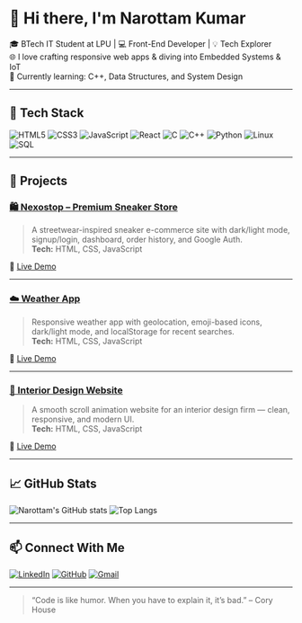 # 👋 Hi there, I'm Narottam Kumar

🎓 BTech IT Student at LPU | 💻 Front-End Developer | 💡 Tech Explorer  
🌐 I love crafting responsive web apps & diving into Embedded Systems & IoT  
🚀 Currently learning: C++, Data Structures, and System Design  

---

## 🧰 Tech Stack

![HTML5](https://img.shields.io/badge/HTML5-E34F26?style=flat&logo=html5&logoColor=white)
![CSS3](https://img.shields.io/badge/CSS3-1572B6?style=flat&logo=css3&logoColor=white)
![JavaScript](https://img.shields.io/badge/JavaScript-F7DF1E?style=flat&logo=javascript&logoColor=black)
![React](https://img.shields.io/badge/React-20232A?style=flat&logo=react&logoColor=61DAFB)
![C](https://img.shields.io/badge/C-00599C?style=flat&logo=c&logoColor=white)
![C++](https://img.shields.io/badge/C++-00599C?style=flat&logo=c%2B%2B&logoColor=white)
![Python](https://img.shields.io/badge/Python-3776AB?style=flat&logo=python&logoColor=white)
![Linux](https://img.shields.io/badge/Linux-FCC624?style=flat&logo=linux&logoColor=black)
![SQL](https://img.shields.io/badge/SQL-4479A1?style=flat&logo=postgresql&logoColor=white)

---

## 🚀 Projects

### [🛍️ Nexostop – Premium Sneaker Store](https://github.com/NarottamKumar01/Nexostop)
> A streetwear-inspired sneaker e-commerce site with dark/light mode, signup/login, dashboard, order history, and Google Auth.  
**Tech:** HTML, CSS, JavaScript

🔗 [Live Demo](https://narottamkumar01.github.io/Nexostop/)

---

### [☁️ Weather App](https://github.com/NarottamKumar01/Weather-App)
> Responsive weather app with geolocation, emoji-based icons, dark/light mode, and localStorage for recent searches.  
**Tech:** HTML, CSS, JavaScript

🔗 [Live Demo](https://narottamkumar01.github.io/Weather-App/)

---

### [🏡 Interior Design Website](https://github.com/NarottamKumar01/Interior_design_website)
> A smooth scroll animation website for an interior design firm — clean, responsive, and modern UI.  
**Tech:** HTML, CSS, JavaScript

🔗 [Live Demo](https://narottamkumar01.github.io/Interior_design_website/)

---

## 📈 GitHub Stats

![Narottam's GitHub stats](https://github-readme-stats.vercel.app/api?username=NarottamKumar01&show_icons=true&theme=tokyonight)
![Top Langs](https://github-readme-stats.vercel.app/api/top-langs/?username=NarottamKumar01&layout=compact&theme=tokyonight)

---

## 📫 Connect With Me

[![LinkedIn](https://img.shields.io/badge/LinkedIn-blue?style=flat&logo=linkedin&logoColor=white)](https://www.linkedin.com/in/narottam-kumar-9a0b2730b/)
[![GitHub](https://img.shields.io/badge/GitHub-000?style=flat&logo=github&logoColor=white)](https://github.com/NarottamKumar01)
[![Gmail](https://img.shields.io/badge/Gmail-D14836?style=flat&logo=gmail&logoColor=white)](mailto:narottam.bxr8845@gmail.com)

---

> “Code is like humor. When you have to explain it, it’s bad.” – Cory House

